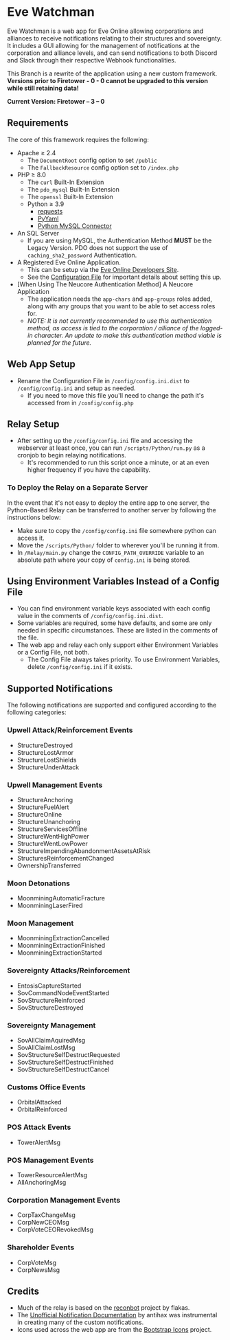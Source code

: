 # Eve Watchman

Eve Watchman is a web app for Eve Online allowing corporations and alliances to receive notifications relating to their structures and sovereignty. It includes a GUI allowing for the management of notifications at the corporation and alliance levels, and can send notifications to both Discord and Slack through their respective Webhook functionalities.

This Branch is a rewrite of the application using a new custom framework. **Versions prior to Firetower - 0 - 0 cannot be upgraded to this version while still retaining data!**

**Current Version: Firetower – 3 – 0**

## Requirements

The core of this framework requires the following:

* Apache ≥ 2.4
  * The `DocumentRoot` config option to set `/public`
  * The `FallbackResource` config option set to `/index.php`
* PHP ≥ 8.0
  * The `curl` Built-In Extension
  * The `pdo_mysql` Built-In Extension
  * The `openssl` Built-In Extension
  * Python ≥ 3.9
    * [requests](https://pypi.org/project/requests/)
    * [PyYaml](https://pypi.org/project/PyYAML/)
    * [Python MySQL Connector](https://dev.mysql.com/downloads/connector/python/)
* An SQL Server
  * If you are using MySQL, the Authentication Method **MUST** be the Legacy Version. PDO does not support the use of `caching_sha2_password` Authentication.
* A Registered Eve Online Application.
  * This can be setup via the [Eve Online Developers Site](https://developers.eveonline.com/).
  * See the [Configuration File](/config/config.ini.dist) for important details about setting this up.
* [When Using The Neucore Authentication Method] A Neucore Application
  * The application needs the `app-chars` and `app-groups` roles added, along with any groups that you want to be able to set access roles for.
  * _NOTE: It is not currently recommended to use this authentication method, as access is tied to the corporation / alliance of the logged-in character. An update to make this authentication method viable is planned for the future._

## Web App Setup
* Rename the Configuration File in `/config/config.ini.dist` to `/config/config.ini` and setup as needed.
  * If you need to move this file you'll need to change the path it's accessed from in `/config/config.php`

## Relay Setup
* After setting up the `/config/config.ini` file and accessing the webserver at least once, you can run `/scripts/Python/run.py` as a cronjob to begin relaying notifications.
  * It's recommended to run this script once a minute, or at an even higher frequency if you have the capability.

### To Deploy the Relay on a Separate Server
   In the event that it's not easy to deploy the entire app to one server, the Python-Based Relay can be transferred to another server by following the instructions below:
* Make sure to copy the `/config/config.ini` file somewhere python can access it.
* Move the `/scripts/Python/` folder to wherever you'll be running it from.
* In `/Relay/main.py` change the `CONFIG_PATH_OVERRIDE` variable to an absolute path where your copy of `config.ini` is being stored.

## Using Environment Variables Instead of a Config File
* You can find environment variable keys associated with each config value in the comments of `/config/config.ini.dist`.
* Some variables are required, some have defaults, and some are only needed in specific circumstances. These are listed in the comments of the file.
* The web app and relay each only support either Environment Variables or a Config File, not both.
  * The Config File always takes priority. To use Environment Variables, delete `/config/config.ini` if it exists.

## Supported Notifications
The following notifications are supported and configured according to the following categories:

### Upwell Attack/Reinforcement Events
* StructureDestroyed
* StructureLostArmor
* StructureLostShields
* StructureUnderAttack
### Upwell Management Events
* StructureAnchoring
* StructureFuelAlert
* StructureOnline
* StructureUnanchoring
* StructureServicesOffline
* StructureWentHighPower
* StructureWentLowPower
* StructureImpendingAbandonmentAssetsAtRisk
* StructuresReinforcementChanged
* OwnershipTransferred
### Moon Detonations
* MoonminingAutomaticFracture
* MoonminingLaserFired
### Moon Management
* MoonminingExtractionCancelled
* MoonminingExtractionFinished
* MoonminingExtractionStarted
### Sovereignty Attacks/Reinforcement
* EntosisCaptureStarted
* SovCommandNodeEventStarted
* SovStructureReinforced
* SovStructureDestroyed
### Sovereignty Management
* SovAllClaimAquiredMsg
* SovAllClaimLostMsg
* SovStructureSelfDestructRequested
* SovStructureSelfDestructFinished
* SovStructureSelfDestructCancel
### Customs Office Events
* OrbitalAttacked
* OrbitalReinforced
### POS Attack Events
* TowerAlertMsg
### POS Management Events
* TowerResourceAlertMsg
* AllAnchoringMsg
### Corporation Management Events
* CorpTaxChangeMsg
* CorpNewCEOMsg
* CorpVoteCEORevokedMsg
### Shareholder Events
* CorpVoteMsg
* CorpNewsMsg

## Credits
* Much of the relay is based on the [reconbot](https://github.com/flakas/reconbot) project by flakas.
* The [Unofficial Notification Documentation](https://github.com/antihax/goesi/blob/master/notification/notification.go) by antihax was instrumental in creating many of the custom notifications.
* Icons used across the web app are from the [Bootstrap Icons](https://icons.getbootstrap.com/) project.
